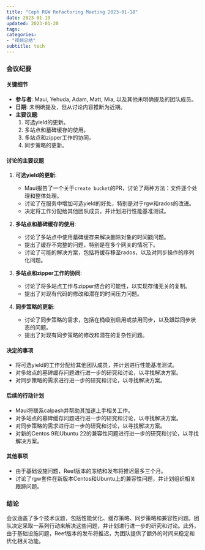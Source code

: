 ```yaml
---
title: "Ceph RGW Refactoring Meeting 2023-01-18"
date: 2023-01-19
updated: 2023-01-20
tags:
categories:
- "视频总结"
subtitle: tech
---
```



### 会议纪要

#### 关键细节
- **参与者**: Maui, Yehuda, Adam, Matt, Mia, 以及其他未明确提及的团队成员。
- **日期**: 未明确提及，但从讨论内容推断为近期。
- **主要议题**: 
  1. 可选yield的更新。
  2. 多站点和墓碑缓存的使用。
  3. 多站点和zipper工作的协同。
  4. 同步策略的更新。

#### 讨论的主要议题
1. **可选yield的更新**:
   - Maui报告了一个关于`create bucket`的PR，讨论了两种方法：文件逐个处理和整体处理。
   - 讨论了在服务中增加可选yield的好处，特别是对于rgw和rados的改进。
   - 决定将工作分配给其他团队成员，并计划进行性能基准测试。

2. **多站点和墓碑缓存的使用**:
   - 讨论了多站点中使用墓碑缓存来解决删除对象的时间戳问题。
   - 提出了缓存不完整的问题，特别是在多个网关的情况下。
   - 讨论了可能的解决方案，包括将缓存移至rados，以及对同步操作的序列化问题。

3. **多站点和zipper工作的协同**:
   - 讨论了将多站点工作与zipper结合的可能性，以实现存储无关的复制。
   - 提出了对现有代码的修改和潜在的时间压力问题。

4. **同步策略的更新**:
   - 讨论了同步策略的需求，包括在桶级别启用或禁用同步，以及跟踪同步状态的问题。
   - 提出了对现有同步策略的修改和潜在的复杂性问题。

#### 决定的事项
- 将可选yield的工作分配给其他团队成员，并计划进行性能基准测试。
- 对多站点的墓碑缓存问题进行进一步的研究和讨论，以寻找解决方案。
- 对同步策略的需求进行进一步的研究和讨论，以寻找解决方案。

#### 后续的行动计划
- Maui将联系calpash并帮助其加速上手相关工作。
- 对多站点的墓碑缓存问题进行进一步的研究和讨论，以寻找解决方案。
- 对同步策略的需求进行进一步的研究和讨论，以寻找解决方案。
- 对新的Centos 9和Ubuntu 22的兼容性问题进行进一步的研究和讨论，以寻找解决方案。

#### 其他事项
- 由于基础设施问题，Reef版本的冻结和发布将推迟最多三个月。
- 讨论了rgw套件在新版本Centos和Ubuntu上的兼容性问题，并计划组织相关跟踪问题。

### 结论
会议涵盖了多个技术议题，包括性能优化、缓存策略、同步策略和兼容性问题。团队决定采取一系列行动来解决这些问题，并计划进行进一步的研究和讨论。此外，由于基础设施问题，Reef版本的发布将推迟，为团队提供了额外的时间来稳定和优化相关功能。